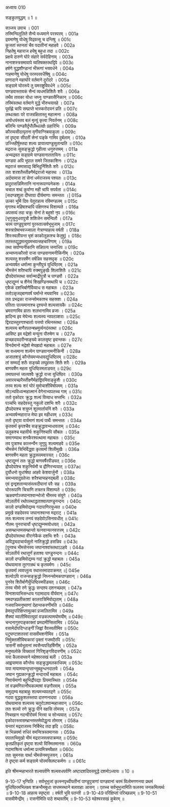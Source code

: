 अध्यायः 010

सङ्कुलयुद्धम् ॥ 1 ॥

सञ्जय उवाच ।	001  
तस्मिन्विलुलिते सैन्ये वध्यमाने परस्परम् ।	001a  
द्रवमाणेषु योधेषु विद्रवत्सु च दन्तिषु ॥	001c  
कूजतां स्तनतां चैव पदातीनां महाहवे ।	002a  
निहतेषु महाराज हयेषु बहुधा तदा ॥	002c  
प्रक्षये दारुणे घोरे संहारे सर्वदेहिनाम् ।	003a  
नानाशस्त्रसमावापे व्यतिषक्तरथद्विपे ॥	003c  
हर्षणे युद्धशौण्डानां भीरूणां भयवर्धने ।	004a  
गाहमानेषु योधेषु परस्परवधैषिषु ॥	004c  
प्राणादाने महाघोरे वर्तमाने दुरोदरे ।	005a  
सङ्ग्रामे घोररूपे तु यमराष्ट्रविवर्धने ॥	005c  
पाण्डवास्तावकं सैन्यं व्यधमन्निशितैः शरैः ।	006a  
तथैव तावका योधा जघ्नुः पाण्डवसैनिकान् ॥	006c  
तस्मिंस्तथा वर्तमाने युद्धे भीरुभयावहे ।	007a  
पूर्वाह्णे चापि सम्प्राप्ते भास्करोदयनं प्रति ॥	007c  
लब्धलक्षाः परे राजन्रक्षितास्तु महात्मना ।	008a  
अयोधयंस्तव बलं मृत्युं कृत्वा निवर्तनम् ॥	008c  
बलिभिः पाण्डवैर्दृप्तैर्लैब्धलक्षैः प्रहारिभिः ।	009a  
कौरव्यसीदत्पृतना मृगीवाग्निबयाकुला ॥	009c  
तां दृष्ट्वा सीदतीं सेनां पङ्के गामिव दुर्बलाम् ।	010a  
उज्जिहीर्षुस्तदा शल्यः प्रायात्पाण्डुसुतान्प्रति ॥	010c  
मद्रराजः सुसङ्क्रुद्धो गृहीत्वा धनुरुत्तमम् ।	011a  
अभ्यद्रवत सङ्ग्रामे पाण्डवानाततायिनः ॥	011c  
पाण्डवा अपि भूपाल समरे जितकाशिनः ।	012a  
मद्रराजं समासाद्य बिभिदुर्निशितैः शरैः ॥	012c  
ततः शरशतैस्तीक्ष्णैर्मद्रराजो महारथः ।	013a  
अर्दयामास तां सेनां धर्मराजस्य पश्यतः ॥	013c  
प्रादुरासन्निमित्तानि नानारूपाण्यनेकशः ।	014a  
चचाल शब्दं कुर्वाणा मही चापि सपर्वता ॥	014c  
[सदण्डशूला दीप्ताग्रा दीर्यमाणाः समन्ततः ।]	015a  
उल्का भूमिं दिवः पेतुराहत्य रविमण्डलम् ॥	015c  
मृगाश्च महिषाश्चापि पक्षिणश्च विशाम्पते ।	016a  
अपसव्यं तदा चक्रुः सेनां ते बहुशो नृप ॥	016c  
[भृगुसूनुधरापुत्रौ शशिजेन समन्वितौ ।	017a  
चरमं पाण्डुपुत्राणां पुरस्तात्सर्वभूभुजाम् ॥	017c  
शस्त्राग्रेष्वभवज्ज्वाला नेत्राण्याहत्य वर्षती ।	018a  
शिरःस्वलीयन्त भृशं काकोलूकाश्च केतुषु] ॥	018c  
ततस्तद्युद्धमत्युग्रमभवत्सहचारिणाम् ।	019a  
तथा सर्वाण्यनीकानि सन्निपत्य जनाधिप ॥	019c  
अभ्यघ्नत्कौरवो राजा पाण्डवानामनीकिनीम् ।	020a  
शल्यस्तु शरवर्षेण वर्षन्निव सहस्रदृक् ॥	020c  
अभ्यवर्षत धर्मात्मा कुन्तीपुत्रं युधिष्ठिरम् ।	021a  
भीमसेनं शरैश्चापि रुक्मपुङ्खैः शिलाशितैः ॥	021c  
द्रौपदेयांस्तथा सर्वान्माद्रीपुत्रौ च पाण्डवौ ।	022a  
धृष्टद्युम्नं च शैनेयं शिखण्डिनमथापि च ॥	022c  
एकैकं दशभिर्बाणैर्विव्याध स महाबलः ।	023a  
ततोऽसृजद्बाणवर्षं घर्मान्ते मघवानिव ॥	023c  
ततः प्रभद्रका राजन्सोमकाश्च सहस्रशः ।	024a  
पतिताः पात्यमानाश्च दृश्यन्ते शल्यसायकैः ॥	024c  
भ्रमराणामिव व्राताः शलभानामिव व्रजाः ।	025a  
ह्रादिन्य इव मेघेभ्यः शल्यस्य न्यपतञ्शराः ॥	025c  
द्विरदास्तुरगाश्चार्ताः पत्तयो रथिनस्तथा ।	026a  
शल्यस्य बाणैरपतन्बभ्रमुर्व्यनदंस्तथा ॥	026c  
आविष्ट इव मद्रेशो मन्युना पौरुषेण च ।	027a  
प्राच्छादयदरीन्सङ्ख्ये कालसृष्ट इवान्तकः ।	027c  
विनर्दमानो मद्रेशो मेघह्रादो महाबलः ॥	027e  
सा वध्यमाना शल्येन पाण्डवानामनीकिनी ।	028a  
अजातशत्रुं कौन्तेयमभ्यधावद्युधिष्ठिरम् ॥	028c  
तां सम्मर्द्य शतैः सङ्ख्ये लघुहस्तः शितैः शरैः ।	029a  
बाणवर्षेण महता युधिष्ठिरमताडयत् ॥	029c  
तमापतन्तं जात्यश्वैः क्रुद्धो राजा युधिष्ठिरः ।	030a  
अवारयच्छरैस्तीक्ष्णैर्महाद्विपमिवाङ्कुशैः ॥	030c  
तस्य शल्यः शरं घोरं मुमोचाशीविषोपमम् ।	031a  
सोऽभ्यविध्यन्महात्मानं वेगेनाभ्यपतच्च गाम् ॥	031c  
ततो वृकोदरः क्रुद्धः शल्यं विव्याध सप्तभिः ।	032a  
पञ्चभिः सहदेवस्तु नकुलो दशभिः शरैः ॥	032c  
द्रौपदेयाश्च शत्रुघ्नं शूरमार्तायनिं शरैः ।	033a  
अभ्यवर्षन्महाराज मेघा इव महीधरम् ॥	033c  
ततो दृष्ट्वा वार्यमाणं शल्यं पार्थैः समन्ततः ।	034a  
कृतवर्मा कृपश्चैव सङ्क्रुद्धावभ्यधावताम् ॥	034c  
उलूकश्च महावीर्यः शकुनिंश्चापि सौबलः ।	035a  
समागम्याथ शनकैरश्वत्थामा महाबलः ।	035c  
तव पुत्राश्च कार्त्स्न्येन जुगुपुः शल्यमाहवे ॥	035e  
भीमसेनं त्रिभिर्विद्ध्वा कृतवर्मा शिलीमुखैः ।	036a  
बाणवर्षेण महता क्रुद्धरूपमवारयत् ।	036c  
धृष्टद्युम्नं ततः क्रुद्धो बाणवर्षैरपीडयत् ॥	036e  
द्रौपदेयांश्च शकुनिर्यमौ च द्रौणिरभ्ययात् ॥	037ac  
दुर्योधनो युधांश्रेष्ठ आहवे केशवार्जुनौ ।	038a  
समभ्ययादुग्रतेजाः शरैश्चाप्यहनद्बली ॥	038c  
एवं द्वन्द्वशतान्यासंस्त्वदीयानां परैः सह ।	039a  
घोररूपाणि चित्राणि तत्रतत्र विशाम्पते ॥	039c  
ऋक्षवर्णाञ्जघानाश्वान्भोजो भीमस्य संयुगे ।	040a  
सोऽवतीर्य रथोपस्थाद्धताश्वात्पाण्डुनन्दनः ।	040c  
कालो दण्डमिवोद्यम्य गदापाणिरयुध्यत ॥	040e  
प्रमुखे सहदेवस्य जघानाश्वान्स मद्रराट् ।	041a  
ततः शल्यस्य तनयं सहदेवोऽसिनावधीत् ॥	041c  
गौतमः पुनराचार्यो धृष्टद्युम्नमयोधयत् ।	042a  
असम्भ्रान्तमसम्भ्रान्तो यत्नवान्यत्नवत्तरम् ॥	042c  
द्रौपदेयांस्तथा वीरानेकैकं दशभिः शरैः ।	043a  
अविद्ध्यदाचार्यसुतो नातिक्रुद्धो हसन्निव ॥	043c  
[पुनश्च भीमसेनस्य जघानाश्वांस्तथाऽऽहवे ।	044a  
सोऽवतीर्य रथात्तूर्णं हताश्वः पाण्डुनन्दनः ॥	044c  
कालो दण्डमिवोद्यम्य गदां क्रुद्धो महाबलः ।	045a  
पोथयामास तुरगान्रथं च कृतवर्मणः ।	045c  
कृतवर्मा त्ववप्लुत्य रथात्तस्मादपाक्रमत् ॥]	045e  
शल्योऽपि राजन्सङ्क्रुद्धो निघ्नन्सोमकपाण्डवान् ।	046a  
पुनरेव शितैर्बाणैर्युधिष्ठिरमपीडयत् ॥	046c  
तस्य भीमो रणे क्रुद्धः सन्दश्य दशनच्छदम् ।	047a  
विनाशायाभिसन्धाय गदामादाय वीर्यवान् ॥	047c  
यमदण्डप्रतीकाशां कालरात्रिमिवोद्यताम् ।	048a  
गजवाजिमनुष्याणां देहान्तकरणीमति ॥	048c  
हेमपट्टपरिक्षिप्तामुल्कां प्रज्वलितामिव ।	049a  
शैक्यां व्यालीमिवात्युग्रां वज्रकल्पामयोमयीम् ॥	049c  
चन्दनागुरुपङ्काक्तां प्रमदामीप्सितामिव ।	050a  
वसामेदोपदिग्धाङ्गीं जिह्वां वैवस्वतीमिव ॥	050c  
पटुघण्टाशतरवां वासवीमशनीमिव ।	051a  
निर्मुक्ताशीविषाकारां पृक्तां गजमदैरपि ॥	051c  
त्रासनीं सर्वभूतानां स्वसैन्यपरिहर्षिणीम् ।	052a  
मनुष्यलोके विख्यातां गिरिशृङ्गविदारणीम् ॥	052c  
यया कैलासभवने महेश्वरसखं बली ।	053a  
आह्वयामास कौन्तेयः सङ्क्रुद्धमलकाधिपम् ॥	053c  
यया मायामयान्दृप्तान्सुबहून्धनदालये ।	054a  
जघान गुह्यकान्क्रुद्धो मन्दारार्थे महाबलः ।	054c  
निवार्यमाणो बहुभिर्द्रौपद्याः प्रियमास्थितः ॥	054e  
तां वज्रमणिरत्नौघकल्माषां वज्रगौरवाम् ।	055a  
समुद्यम्य महाबाहुः शल्यमभ्यपतद्रणे ॥	055c  
गदया युद्धकुशलस्तया दारुणनादया ।	056a  
पोथयामास शल्यस्य चतुरोऽश्वान्महाजवान् ॥	056c  
ततः शल्यो रणे क्रुद्धः पीने वक्षसि तोमरम् ।	057a  
निचखान नदन्वीरोवर्म भित्त्वा च सोभ्ययात् ॥	057c  
वृकोदरस्त्वसम्भ्रान्तस्तमेवोद्धृत्य तोमरम् ।	058a  
यन्तारं मद्रराजस्य निर्बिभेद तदा हृदि ॥	058c  
स भिन्नवर्मा रुधिरं वमन्वित्रस्तमानसः ।	059a  
पपाताभिमुखो भीमं मद्रराजस्त्वपाक्रमत् ॥	059c  
कृतप्रतिकृतं दृष्ट्वा शल्यो विस्मितमानसः ।	060a  
गदामाश्रित्य धर्मात्मा प्रत्यमित्रमवैक्षत ॥	060c  
ततः सुमनसः पार्था भीमसेनमपूजयन् ।	061a  
ते दृष्ट्वा कर्म सङ्ग्रामे घोरमक्लिष्टकर्मणः ॥ ॥	061c  

इति श्रीमन्महाभारते शल्यपर्वणि शल्यवधपर्वणि अष्टादशदिवसयुद्धे दशमोऽध्यायः ॥ 10 ॥

9-10-17 भृग्विति । सर्वभूभुजां कृत्स्नपृथ्वीपतीनां पाण्डुपुत्राणां पाण्डवानां चरमं विलोमगणनया प्रथमं युधिष्ठिरमभिलक्ष्य शक्रभौमबुधाः सप्तमस्थाने बलावहाः आसन् । एतच्च सर्वभूभुजामिति फलस्य जनकमित्यर्थः ॥ 9-10-18 आहत्य स्पृष्ट्वा । वर्षती भुवि पतन्ती ॥ 9-10-49 परिक्षिप्तां परिच्छन्नाम् ॥ 9-10-51 वासवीमैन्द्रीम् । रासनीमिति पाठे शब्दवतीम् ॥ 9-10-53 महेश्वरसखं कुबेरम् ॥
